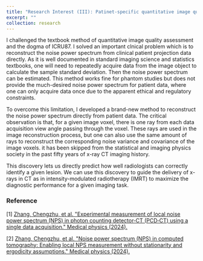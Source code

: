 ```yaml
---
title: "Research Interest (III): Patinet-specific quantitative image quality assessment"
excerpt: ""
collection: research
---
```




I challenged the textbook method of quantitative image quality assessment and the dogma of ICRU87. I solved an important clnical problem which is to reconstruct the noise power spectrum from clinical patient projection data directly. As it is well documented in standard imaging science and statistics textbooks, one will need to repeatedly acquire data from the image object to calculate the sample standard deviation. Then the noise power spectrum can be estimated. This method works fine for phantom studies but does not provide the much-desired noise power spectrum for patient data, where one can only acquire data once due to the apparent ethical and regulatory constraints.

To overcome this limitation, I developed a brand-new method to reconstruct the noise power spectrum directly from patient data. The critical observation is that, for a given image voxel, there is one ray from each data acquisition view angle passing through the voxel. These rays are used in the image reconstruction process, but one can also use the same amount of rays to reconstruct the corresponding noise variance and covariance of the image voxels. it has been skipped from the statistical and imaging physics society in the past fifty years of x-ray CT imaging history. 

This discovery lets us directly predict how well radiologists can correctly identify a given lesion. We can use this discovery to guide the delivery of x-rays in CT as in intensity-modulated radiotherapy (IMRT) to maximize the diagnostic performance for a given imaging task.

### Reference
[1] [Zhang, Chengzhu, et al. "Experimental measurement of local noise power spectrum (NPS) in photon counting detector‐CT (PCD‐CT) using a single data acquisition." Medical physics (2024).](/publication/2024-SingleNPS-4.md)

[2] [Zhang, Chengzhu, et al. "Noise power spectrum (NPS) in computed tomography: Enabling local NPS measurement without stationarity and ergodicity assumptions." Medical physics (2024).](/publication/2024-LocalNPS-5.md)